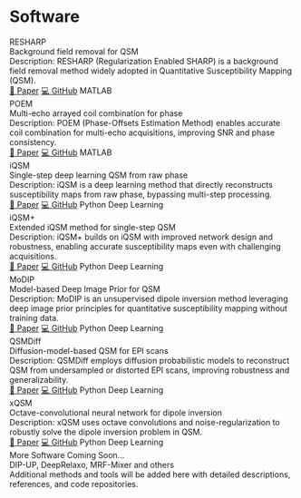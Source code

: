 # Software

<div class="software-list">

  <div class="software-card">
    <div class="software-title">RESHARP</div>
    <div class="software-authors">Background field removal for QSM</div>
    <div class="software-venue">Description: RESHARP (Regularization Enabled SHARP) is a background field removal method widely adopted in Quantitative Susceptibility Mapping (QSM).</div>
    <div class="software-actions">
      <a class="software-btn action" href="#" target="_blank">📄 Paper</a>
      <a class="software-btn action" href="#" target="_blank">💻 GitHub</a>
      <span class="software-tag matlab">MATLAB</span>
    </div>
  </div>

  <div class="software-card">
    <div class="software-title">POEM</div>
    <div class="software-authors">Multi-echo arrayed coil combination for phase</div>
    <div class="software-venue">Description: POEM (Phase-Offsets Estimation Method) enables accurate coil combination for multi-echo acquisitions, improving SNR and phase consistency.</div>
    <div class="software-actions">
      <a class="software-btn action" href="#" target="_blank">📄 Paper</a>
      <a class="software-btn action" href="#" target="_blank">💻 GitHub</a>
      <span class="software-tag matlab">MATLAB</span>
    </div>
  </div>

  <div class="software-card">
    <div class="software-title">iQSM</div>
    <div class="software-authors">Single-step deep learning QSM from raw phase</div>
    <div class="software-venue">Description: iQSM is a deep learning method that directly reconstructs susceptibility maps from raw phase, bypassing multi-step processing.</div>
    <div class="software-actions">
      <a class="software-btn action" href="#" target="_blank">📄 Paper</a>
      <a class="software-btn action" href="#" target="_blank">💻 GitHub</a>
      <span class="software-tag python">Python</span>
      <span class="software-tag dl">Deep Learning</span>
    </div>
  </div>

  <div class="software-card">
    <div class="software-title">iQSM+</div>
    <div class="software-authors">Extended iQSM method for single-step QSM</div>
    <div class="software-venue">Description: iQSM+ builds on iQSM with improved network design and robustness, enabling accurate susceptibility maps even with challenging acquisitions.</div>
    <div class="software-actions">
      <a class="software-btn action" href="#" target="_blank">📄 Paper</a>
      <a class="software-btn action" href="#" target="_blank">💻 GitHub</a>
      <span class="software-tag python">Python</span>
      <span class="software-tag dl">Deep Learning</span>
    </div>
  </div>

  <div class="software-card">
    <div class="software-title">MoDIP</div>
    <div class="software-authors">Model-based Deep Image Prior for QSM</div>
    <div class="software-venue">Description: MoDIP is an unsupervised dipole inversion method leveraging deep image prior principles for quantitative susceptibility mapping without training data.</div>
    <div class="software-actions">
      <a class="software-btn action" href="#" target="_blank">📄 Paper</a>
      <a class="software-btn action" href="#" target="_blank">💻 GitHub</a>
      <span class="software-tag python">Python</span>
      <span class="software-tag dl">Deep Learning</span>
    </div>
  </div>

  <div class="software-card">
    <div class="software-title">QSMDiff</div>
    <div class="software-authors">Diffusion-model-based QSM for EPI scans</div>
    <div class="software-venue">Description: QSMDiff employs diffusion probabilistic models to reconstruct QSM from undersampled or distorted EPI scans, improving robustness and generalizability.</div>
    <div class="software-actions">
      <a class="software-btn action" href="#" target="_blank">📄 Paper</a>
      <a class="software-btn action" href="#" target="_blank">💻 GitHub</a>
      <span class="software-tag python">Python</span>
      <span class="software-tag dl">Deep Learning</span>
    </div>
  </div>

  <div class="software-card">
    <div class="software-title">xQSM</div>
    <div class="software-authors">Octave-convolutional neural network for dipole inversion</div>
    <div class="software-venue">Description: xQSM uses octave convolutions and noise-regularization to robustly solve the dipole inversion problem in QSM.</div>
    <div class="software-actions">
      <a class="software-btn action" href="#" target="_blank">📄 Paper</a>
      <a class="software-btn action" href="#" target="_blank">💻 GitHub</a>
      <span class="software-tag python">Python</span>
      <span class="software-tag dl">Deep Learning</span>
    </div>
  </div>

  <div class="software-card">
    <div class="software-title">More Software Coming Soon...</div>
    <div class="software-authors">DIP-UP, DeepRelaxo, MRF-Mixer and others</div>
    <div class="software-venue">Additional methods and tools will be added here with detailed descriptions, references, and code repositories.</div>
  </div>

</div>
